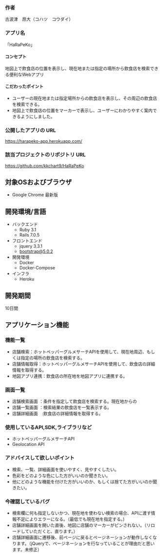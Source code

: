### 作者
古波津　昂大（コハツ　コウダイ）
### アプリ名
「HaRaPeKo」

#### コンセプト
地図上で飲食店の位置を表示し、現在地または指定の場所から飲食店を検索できる便利なWebアプリ

#### こだわったポイント
* ユーザーの現在地または指定場所からの飲食店を表示し、その周辺の飲食店を検索できる。
* 地図上で飲食店の位置をマーカーで表示し、ユーザーにわかりやすく案内できるようにしました。

### 公開したアプリの URL
https://harapeko-app.herokuapp.com/

### 該当プロジェクトのリポジトリ URL
https://github.com/kkchart9/HaRaPeKo

## 対象OSおよびブラウザ
* Google Chrome 最新版

## 開発環境/言語
* バックエンド
  * Ruby 3.1
  * Rails 7.0.5
* フロントエンド
  * jquery 3.3.1
  * bootstrap@5.0.2
* 開発環境
  * Docker
  * Docker-Compose
* インフラ
  * Heroku

## 開発期間
10日間

## アプリケーション機能

### 機能一覧
- 店舗検索：ホットペッパーグルメサーチAPIを使用して、現在地周辺、もしくは指定の場所の飲食店を検索する。
- 店舗情報取得：ホットペッパーグルメサーチAPIを使用して、飲食店の詳細情報を取得する。
- 地図アプリ連携：飲食店の所在地を地図アプリに連携する。

### 画面一覧
- 店舗検索画面 ：条件を指定して飲食店を検索する。現在地からの
- 店舗一覧画面 ：検索結果の飲食店を一覧表示する。
- 店舗詳細画面　:飲食店の詳細情報を取得する。

### 使用しているAPI,SDK,ライブラリなど
- ホットペッパーグルメサーチAPI
- Geolocation API

### アドバイスして欲しいポイント
- 検索、一覧、詳細画面を使いやすく、見やすくしたい。
- 色彩をどのような色にした方がいいのか聞きたい。
- 他にどのような機能を付けた方がいいのか、もしくは捨てた方がいいのか聞きたい。

### 今確認しているバグ
- 検索欄に何も指定しないかつ、現在地を使わない検索の場合、APIに渡す情報不足によりエラーになる。（最低でも現在地を指定する。)
- 店舗詳細画面を開いた直後、地図に店舗のマーカーがピンされない。（リロードしていただくと、直ります。）
- 店舗詳細画面に遷移後、前ページに戻るとページネーションが動作しなくなります。（jQueryで、ページネーションを行なっていることが理由だと思います。未修正）
